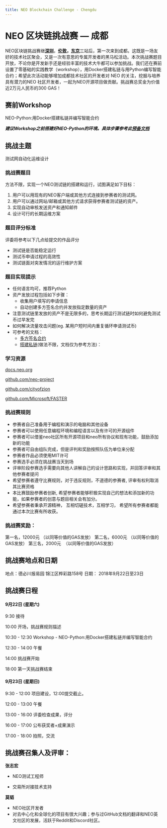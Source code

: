 ```yaml
---
title: NEO Blockchain Challenge - Chengdu
---
```


# NEO 区块链挑战赛  —  成都

NEO区块链挑战赛继[**深圳**](http://www.huodongxing.com/event/4441419074800)，[**伦敦**](https://neo.org/event/details/26)**，**[**东京**](https://neo.org/event/details/35)三站后，第一次来到成都。这既是一场友好的技术社区聚会，又是一次有意思的专属开发者的黑马松活动。本次挑战赛题目开放，不论你是开发新手还是经验丰富的技术大牛都可以参加挑战。我们还在赛前设置了零基础的实践教学（workshop），用Docker搭建私链与用Python编写智能合约；希望此次活动能够增加成都技术社区的开发者对 NEO 的关注，挖掘与培养具有潜力的NEO 社区开发者，一起为NEO开源项目做贡献。挑战赛总奖金为价值近2万元人民币的300 GAS！

## 赛前Workshop 

NEO-Python:用Docker搭建私链并编写智能合约

***建议Workshop之前搭建好NEO-Python的环境。具体步骤参考此[预备文档](https://blog.gallifrey.cn/?p=419)***

## 挑战主题

测试网自动化运维设计

### 挑战赛题目

方法不限，实现一个NEO测试链的搭建和运行，试图满足如下目标：

1. 用户可以用现有的NEO客户端或其他方式连接到参赛者的测试网。
2. 用户可以通过网站/邮箱或其他方式请求获得参赛者测试链的资产。
3. 实现自动审核发送资产和通知邮件
4. 设计可行的长期运维方案

### 题目评分标准

评委将参考以下几点给提交的作品评分

- 测试链是否能稳定运行
- 测试币申请过程的高效性
- 测试链面对突发情况的运行维护方案

### 题目实现提示

- 任何语言均可，推荐Python
- 资产发放过程包括如下步骤：
  - 收集用户填写的申请信息
  - 自动创建多方签名合约并发放指定数量的资产
- 注意测试链里发放的资产不是无限多的，思考长期运行测试链时如何避免测试币过早发完
- 如何解决流量攻击问题(eg. 某用户短时间内重复循环申请测试币)
- 可参考的文档： 
  - [多方签名合约](http://docs.neo.org/zh-cn/node/gui/sc.html)
  - [搭建私链](http://docs.neo.org/zh-cn/network/private-chain/private-chain.html)(做法不限，文档仅为参考方法)：

### 学习资源

[docs.neo.org](http://docs.neo.org/)

[github.com/neo-project](https://github.com/neo-project)

[github.com/cityofzion](https://github.com/cityofzion)

[github.com/Microsoft/FASTER](https://github.com/Microsoft/FASTER)

### 挑战赛规则

- 参赛者自己准备用于编程和演示的电脑和其他设备
- 参赛者可以使用任意编程环境和编程语言以及有许可的开源组件
- 参赛者可以借鉴neo社区所有开源项目和neo所有协议和现有功能，鼓励添加新的功能
- 参赛者可自由组队完成，但是评判和奖励按照队伍为单位来分配
- 参赛者作品必须使用MIT许可
- 参赛选手必须在挑战赛当天到场
- 评审阶段参赛选手需要向其他人讲解自己的设计思路和实现，并回答评审和其他参赛者提问
- 希望参赛者遵守比赛规则，对于违反规则，不道德的参赛者, 评审有权利取消其比赛资格
- 本比赛鼓励参赛者创新, 希望参赛者能够积极实现自己的想法和添加新的功能，如果参赛者的创意与题目相关会有加分。
- 希望参赛者秉承开源精神， 互相切磋技术，互相学习， 希望所有参赛者都能通过本次比赛有所收获。

### 挑战赛奖励：

第一名，12000元   （以同等价值的GAS发放）
第二名，6000元    （以同等价值的GAS发放）
第三名，2000元     （以同等价值的GAS发放）

## 挑战赛地点和日期
地点：德必川报易园 锦江区桦彩路158号
日期： 2018年9月22日至23日

## 挑战赛日程

#### 9月22日 (星期六)

9:30 接待

10:00 开场，挑战赛规则描述

10:30 - 12:30 Workshop - NEO-Python:用Docker搭建私链并编写智能合约

12:30 - 14:00 午餐

14:00 挑战赛开始

18:00 第一天挑战赛结束

#### 9月23日 (星期日)

9:30 - 12:00 项目建设，12:00提交截止。

12:00 - 13:00 午餐

13:00 - 16:00 评委检查成果，评分

16:00 - 17:00 公布获奖者+成果演示

17:00 - 18:00 拍照，交流

## 挑战赛召集人及评审：

**张志宏**

- NEO测试工程师

- 交易所对接技术支持

**莫韬**

- NEO社区开发者
- 对去中心化和全球化的项目有很大兴趣；参与过GitHub文档的翻译和NEO英文社区的发展，活跃于Reddit和Discord社区。

